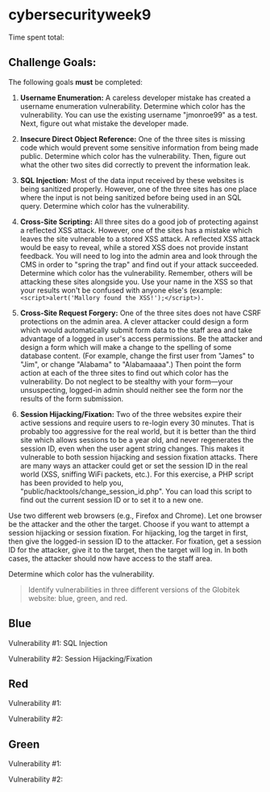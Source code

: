 # cybersecurityweek9
Time spent total:
## Challenge Goals:
The following goals **must** be completed:
1. **Username Enumeration:** A careless developer mistake has created a username enumeration vulnerability. Determine which color has the vulnerability. You can use the existing username "jmonroe99" as a test. Next, figure out what mistake the developer made.

2. **Insecure Direct Object Reference:** One of the three sites is missing code which would prevent some sensitive information from being made public. Determine which color has the vulnerability. Then, figure out what the other two sites did correctly to prevent the information leak.

3. **SQL Injection:** Most of the data input received by these websites is being sanitized properly. However, one of the three sites has one place where the input is not being sanitized before being used in an SQL query. Determine which color has the vulnerability.

4. **Cross-Site Scripting:** All three sites do a good job of protecting against a reflected XSS attack. However, one of the sites has a mistake which leaves the site vulnerable to a stored XSS attack. A reflected XSS attack would be easy to reveal, while a stored XSS does not provide instant feedback. You will need to log into the admin area and look through the CMS in order to "spring the trap" and find out if your attack succeeded. Determine which color has the vulnerability. Remember, others will be attacking these sites alongside you. Use your name in the XSS so that your results won't be confused with anyone else's (example: 
`<script>alert('Mallory found the XSS!');</script>).`

5. **Cross-Site Request Forgery:** One of the three sites does not have CSRF protections on the admin area. A clever attacker could design a form which would automatically submit form data to the staff area and take advantage of a logged in user's access permissions. Be the attacker and design a form which will make a change to the spelling of some database content. (For example, change the first user from "James" to "Jim", or change "Alabama" to "Alabamaaaa".) Then point the form action at each of the three sites to find out which color has the vulnerability. Do not neglect to be stealthy with your form—your unsuspecting, logged-in admin should neither see the form nor the results of the form submission.

6. **Session Hijacking/Fixation:** Two of the three websites expire their active sessions and require users to re-login every 30 minutes. That is probably too aggressive for the real world, but it is better than the third site which allows sessions to be a year old, and never regenerates the session ID, even when the user agent string changes. This makes it vulnerable to both session hijacking and session fixation attacks.
There are many ways an attacker could get or set the session ID in the real world (XSS, sniffing WiFi packets, etc.). For this exercise, a PHP script has been provided to help you, "public/hacktools/change_session_id.php". You can load this script to find out the current session ID or to set it to a new one.

Use two different web browsers (e.g., Firefox and Chrome). Let one browser be the attacker and the other the target. Choose if you want to attempt a session hijacking or session fixation. For hijacking, log the target in first, then give the logged-in session ID to the attacker. For fixation, get a session ID for the attacker, give it to the target, then the target will log in. In both cases, the attacker should now have access to the staff area.

Determine which color has the vulnerability.

>Identify vulnerabilities in three different versions of the Globitek website: blue, green, and red.

## Blue
Vulnerability #1: SQL Injection

Vulnerability #2: Session Hijacking/Fixation
## Red
Vulnerability #1:

Vulnerability #2:
## Green
Vulnerability #1:

Vulnerability #2:
